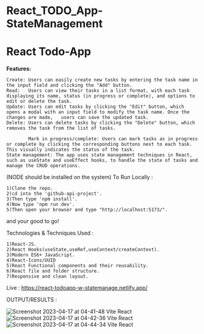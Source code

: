 # React_TODO_App-StateManagement

# React Todo-App
**Features:**

    Create: Users can easily create new tasks by entering the task name in the input field and clicking the "Add" button.
    Read:   Users can view their tasks in a list format, with each task displaying its name, status (in progress or complete), and options to edit or delete the task.
    Update: Users can edit tasks by clicking the "Edit" button, which opens a modal with an input field to modify the task name. Once the changes are made,   users can save the updated task.
    Delete: Users can delete tasks by clicking the "Delete" button, which removes the task from the list of tasks.
  
            Mark in progress/complete: Users can mark tasks as in progress or complete by clicking the corresponding buttons next to each task. This visually indicates the status of the task.
    State management: The app uses state management techniques in React, such as useState and useEffect hooks, to handle the state of tasks and manage the CRUD operations.


(NODE should be installed on the system)
To Run Locally :


    1)Clone the repo.
    2)cd into the 'github-api-project'.
    3)Then type 'npm install'.
    4)Now type 'npm run dev'.
    5)Then open your browser and type "http://localhost:5173/".
   and your good to go!
   
Technologies & Techniques Used :

    1)React-JS.
    2)React Hooks(useState,useRef,useContext/createContext).
    3)Modern ES6+ JavaScript.
    4)React-Icons/UUID
    5)React Functional components and their reusability.
    6)React file and folder structure.
    7)Responsive and clean layout.

Live : https://react-todoapp-w-statemanage.netlify.app/

OUTPUT/RESULTS : 

![Screenshot 2023-04-17 at 04-41-48 Vite React](https://user-images.githubusercontent.com/100374421/232475684-a427d295-7ccc-4575-bfbd-f77c02bf407f.png)
![Screenshot 2023-04-17 at 04-42-36 Vite React](https://user-images.githubusercontent.com/100374421/232475761-b5568af3-0cb7-4959-bee6-966f081f7db5.png)
![Screenshot 2023-04-17 at 04-44-34 Vite React](https://user-images.githubusercontent.com/100374421/232475770-5f1807e9-4409-49bb-9a1a-1e4179f86a5e.png)
